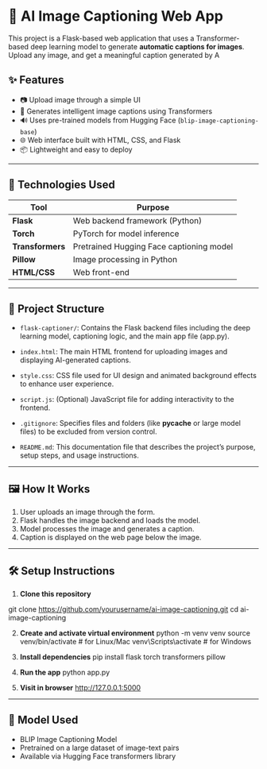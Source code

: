# 🧠 AI Image Captioning Web App

This project is a Flask-based web application that uses a Transformer-based deep learning model to generate **automatic captions for images**. Upload any image, and get a meaningful caption generated by A

## ✨ Features

- 📷 Upload image through a simple UI
- 🧠 Generates intelligent image captions using Transformers
- 🔊 Uses pre-trained models from Hugging Face (`blip-image-captioning-base`)
- 🌐 Web interface built with HTML, CSS, and Flask
- 📦 Lightweight and easy to deploy

---

## 🚀 Technologies Used

| Tool        | Purpose                                  |
|-------------|------------------------------------------|
| **Flask**   | Web backend framework (Python)           |
| **Torch**   | PyTorch for model inference              |
| **Transformers** | Pretrained Hugging Face captioning model |
| **Pillow**  | Image processing in Python               |
| **HTML/CSS**| Web front-end                            |

---


## 📁 Project Structure

- `flask-captioner/`: Contains the Flask backend files including the deep learning model, captioning logic, and the main app file (app.py).

- `index.html`: The main HTML frontend for uploading images and displaying AI-generated captions.

- `style.css`: CSS file used for UI design and animated background effects to enhance user experience.

- `script.js`: (Optional) JavaScript file for adding interactivity to the frontend.

- `.gitignore`: Specifies files and folders (like __pycache__ or large model files) to be excluded from version control.

- `README.md`: This documentation file that describes the project’s purpose, setup steps, and usage instructions.

---

## 🖼️ How It Works

1. User uploads an image through the form.
2. Flask handles the image backend and loads the model.
3. Model processes the image and generates a caption.
4. Caption is displayed on the web page below the image.

---

## 🛠️ Setup Instructions

1. **Clone this repository**
 
git clone https://github.com/yourusername/ai-image-captioning.git
cd ai-image-captioning


2. **Create and activate virtual environment**
python -m venv venv
source venv/bin/activate  # for Linux/Mac
venv\Scripts\activate     # for Windows

3. **Install dependencies**
pip install flask torch transformers pillow

4. **Run the app**
python app.py

5. **Visit in browser**
http://127.0.0.1:5000

---

## 🧠 Model Used
* BLIP Image Captioning Model
* Pretrained on a large dataset of image-text pairs
* Available via Hugging Face transformers library